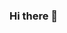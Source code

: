 ### Hi there 👋

<!--
**pekslim/pekslim** is a ✨ _special_ ✨ repository because its `README.md` (this file) appears on your GitHub profile.

Here are some ideas to get you started:

- 🔭 I’m currently working on ...
- 🌱 I’m currently learning ...
- 👯 I’m looking to collaborate on ...
- 🤔 I’m looking for help with ...
- 💬 Ask me about ...
- 📫 How to reach me: ...
- 😄 Pronouns: ...
- ⚡ Fun fact: ...
-->

[//]: # (<p align="center">)

[//]: # ()
[//]: # (  <!--- stats &#40;start&#41; -->)

[//]: # ()
[//]: # (<table align="center">)

[//]: # ()
[//]: # (<tr border="none">)

[//]: # ()
[//]: # (<td width="50%" align="center">)

[//]: # ()
[//]: # (  )
[//]: # (  <img  align="center"  src="https://github-readme-stats-lyart-beta-92.vercel.app/api?username=pekslim&theme=dark&show_icons=true&count_private=true&include_all_commits" />)

[//]: # ()
[//]: # ([//]: # &#40;  <br></br>&#41;)
[//]: # ()
[//]: # ([//]: # &#40;&#41;)
[//]: # ([//]: # &#40;  <img  title="🔥 Get streak stats for your profile at git.io/streak-stats" alt="Mark streak" src="https://github-readme-streak-stats.herokuapp.com/?user=pekslim&theme=dark&hide_border=false" /> &#41;)
[//]: # ()
[//]: # (</td>)

[//]: # ()
[//]: # ()
[//]: # (<td width="50%" align="center">)

[//]: # ()
[//]: # ()
[//]: # (  <img  align="center"  src="https://github-readme-stats-lyart-beta-92.vercel.app/api/top-langs/?username=pekslim&theme=dark&hide_border=false&no-bg=true&no-frame=true&langs_count=10&layout=compact"/>)

[//]: # ()
[//]: # (  )
[//]: # (  </td>)

[//]: # ()
[//]: # (</tr>)

[//]: # ()
[//]: # (</table>)

[//]: # ()
[//]: # (<!--- stats &#40;end&#41; -->)